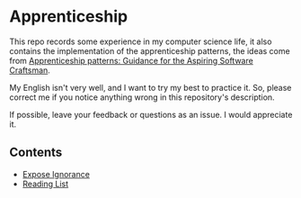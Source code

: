 # Apprenticeship
This repo records some experience in my computer science life, it also contains the implementation of the apprenticeship patterns, the ideas come from [Apprenticeship patterns: Guidance for the Aspiring Software Craftsman](https://www.amazon.com/Apprenticeship-Patterns-Guidance-Aspiring-Craftsman/dp/0596518382).

My English isn't very well, and I want to try my best to practice it. So, please correct me if you notice anything wrong in this repository's description.

If possible, leave your feedback or questions as an issue. I would appreciate it. 

## Contents
- [Expose Ignorance](https://github.com/wilson8507/Apprenticeship/blob/master/ExposeMyIgnorance.md)
- [Reading List](https://github.com/wilson8507/Apprenticeship/blob/master/ReadingList.md)
